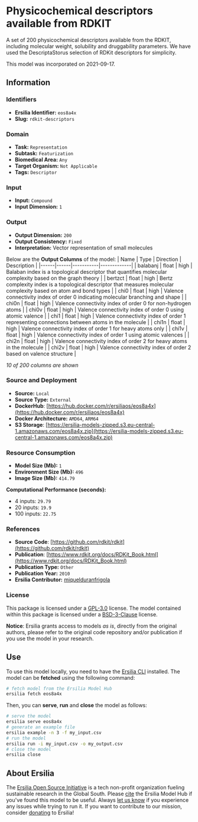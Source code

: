 # Physicochemical descriptors available from RDKIT

A set of 200 physicochemical descriptors available from the RDKIT, including molecular weight, solubility and druggability parameters. We have used the DescriptaStorus selection of RDKit descriptors for simplicity.

This model was incorporated on 2021-09-17.

## Information
### Identifiers
- **Ersilia Identifier:** `eos8a4x`
- **Slug:** `rdkit-descriptors`

### Domain
- **Task:** `Representation`
- **Subtask:** `Featurization`
- **Biomedical Area:** `Any`
- **Target Organism:** `Not Applicable`
- **Tags:** `Descriptor`

### Input
- **Input:** `Compound`
- **Input Dimension:** `1`

### Output
- **Output Dimension:** `200`
- **Output Consistency:** `Fixed`
- **Interpretation:** Vector representation of small molecules

Below are the **Output Columns** of the model:
| Name | Type | Direction | Description |
|------|------|-----------|-------------|
| balabanj | float | high | Balaban index is a topological descriptor that quantifies molecular complexity based on the graph theory |
| bertzct | float | high | Bertz complexity index is a topological descriptor that measures molecular complexity based on atom and bond types |
| chi0 | float | high | Valence connectivity index of order 0 indicating molecular branching and shape |
| chi0n | float | high | Valence connectivity index of order 0 for non-hydrogen atoms |
| chi0v | float | high | Valence connectivity index of order 0 using atomic valence |
| chi1 | float | high | Valence connectivity index of order 1 representing connections between atoms in the molecule |
| chi1n | float | high | Valence connectivity index of order 1 for heavy atoms only |
| chi1v | float | high | Valence connectivity index of order 1 using atomic valences |
| chi2n | float | high | Valence connectivity index of order 2 for heavy atoms in the molecule |
| chi2v | float | high | Valence connectivity index of order 2 based on valence structure |

_10 of 200 columns are shown_
### Source and Deployment
- **Source:** `Local`
- **Source Type:** `External`
- **DockerHub**: [https://hub.docker.com/r/ersiliaos/eos8a4x](https://hub.docker.com/r/ersiliaos/eos8a4x)
- **Docker Architecture:** `AMD64`, `ARM64`
- **S3 Storage**: [https://ersilia-models-zipped.s3.eu-central-1.amazonaws.com/eos8a4x.zip](https://ersilia-models-zipped.s3.eu-central-1.amazonaws.com/eos8a4x.zip)

### Resource Consumption
- **Model Size (Mb):** `1`
- **Environment Size (Mb):** `496`
- **Image Size (Mb):** `414.79`

**Computational Performance (seconds):**
- 4 inputs: `29.79`
- 20 inputs: `19.9`
- 100 inputs: `22.75`

### References
- **Source Code**: [https://github.com/rdkit/rdkit](https://github.com/rdkit/rdkit)
- **Publication**: [https://www.rdkit.org/docs/RDKit_Book.html](https://www.rdkit.org/docs/RDKit_Book.html)
- **Publication Type:** `Other`
- **Publication Year:** `2010`
- **Ersilia Contributor:** [miquelduranfrigola](https://github.com/miquelduranfrigola)

### License
This package is licensed under a [GPL-3.0](https://github.com/ersilia-os/ersilia/blob/master/LICENSE) license. The model contained within this package is licensed under a [BSD-3-Clause](LICENSE) license.

**Notice**: Ersilia grants access to models _as is_, directly from the original authors, please refer to the original code repository and/or publication if you use the model in your research.


## Use
To use this model locally, you need to have the [Ersilia CLI](https://github.com/ersilia-os/ersilia) installed.
The model can be **fetched** using the following command:
```bash
# fetch model from the Ersilia Model Hub
ersilia fetch eos8a4x
```
Then, you can **serve**, **run** and **close** the model as follows:
```bash
# serve the model
ersilia serve eos8a4x
# generate an example file
ersilia example -n 3 -f my_input.csv
# run the model
ersilia run -i my_input.csv -o my_output.csv
# close the model
ersilia close
```

## About Ersilia
The [Ersilia Open Source Initiative](https://ersilia.io) is a tech non-profit organization fueling sustainable research in the Global South.
Please [cite](https://github.com/ersilia-os/ersilia/blob/master/CITATION.cff) the Ersilia Model Hub if you've found this model to be useful. Always [let us know](https://github.com/ersilia-os/ersilia/issues) if you experience any issues while trying to run it.
If you want to contribute to our mission, consider [donating](https://www.ersilia.io/donate) to Ersilia!

